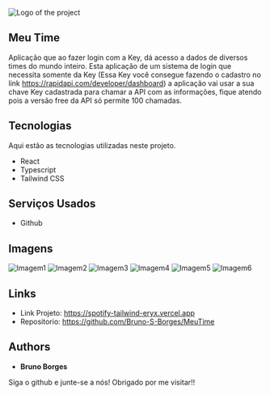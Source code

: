 ![Logo of the project](https://github.com/Bruno-S-Borges/MeuTime/assets/99930668/31992ccd-cbe1-4c21-aacb-cc546254c83a)


## Meu Time
Aplicação que ao fazer login com a Key, dá acesso a dados de diversos times do mundo inteiro.
Esta aplicação de um sistema de login que necessita somente da Key (Essa Key você consegue fazendo o cadastro no link https://rapidapi.com/developer/dashboard)
a aplicação vai usar a sua chave Key cadastrada para chamar a API com as informações, fique atendo pois a versão free da API só permite 100 chamadas.

## Tecnologias

Aqui estão as tecnologias utilizadas neste projeto.

* React
* Typescript
* Tailwind CSS

## Serviços Usados

* Github

## Imagens

![Imagem1](https://github.com/Bruno-S-Borges/MeuTime/assets/99930668/49147896-aff3-4efa-9caf-1499492bcee3)
![Imagem2](https://github.com/Bruno-S-Borges/MeuTime/assets/99930668/375e618c-2240-4e14-8a5c-b041d695ea55)
![Imagem3](https://github.com/Bruno-S-Borges/MeuTime/assets/99930668/d98a8647-7372-4e84-b9a1-96381caa7272)
![Imagem4](https://github.com/Bruno-S-Borges/MeuTime/assets/99930668/c5138525-e99c-4122-bf64-a670e1e798f8)
![Imagem5](https://github.com/Bruno-S-Borges/MeuTime/assets/99930668/2a316a50-641c-4392-9b3c-cbf9d98fffce)
![Imagem6](https://github.com/Bruno-S-Borges/MeuTime/assets/99930668/c832774c-56f4-42a5-88b9-655d44f8d2c4)

## Links
  - Link Projeto: https://spotify-tailwind-eryx.vercel.app
  - Repositorio: https://github.com/Bruno-S-Borges/MeuTime

  ## Authors

  * **Bruno Borges** 

  Siga o github e junte-se a nós!
  Obrigado por me visitar!!
